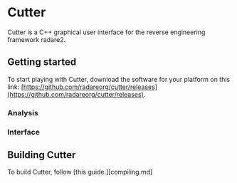# Cutter

Cutter is a C++ graphical user interface for the reverse engineering framework radare2.

## Getting started

To start playing with Cutter, download the software for your platform on this link: [https://github.com/radareorg/cutter/releases](https://github.com/radareorg/cutter/releases).

### Analysis

### Interface


## Building Cutter

To build Cutter, follow [this guide.][compiling.md]
